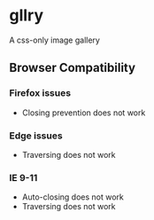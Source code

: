 # gllry

A css-only image gallery

## Browser Compatibility

### Firefox issues
* Closing prevention does not work

### Edge issues
* Traversing does not work

### IE 9-11
* Auto-closing does not work
* Traversing does not work
